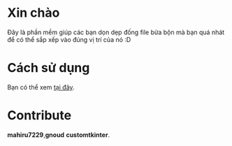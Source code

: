 # Xin chào
Đây là phần mềm giúp các bạn dọn dẹp đống file bừa bộn mà bạn quá nhát để có thể sắp xếp vào đúng vị trí của nó :D

# Cách sử dụng

Bạn có thể xem [tại đây](https://github.com/mahiru7229/python-cleaning-file/wiki/Cách-để-dùng-phần-mềm).

# Contribute 
**mahiru7229**,**gnoud** **customtkinter**.